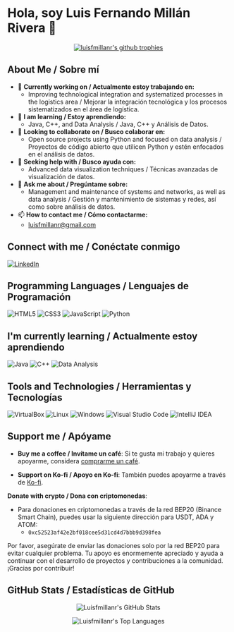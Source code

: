 # Hola, soy Luis Fernando Millán Rivera 👋


<p align="center">
  <a href="https://github.com/ryo-ma/github-profile-trophy">
    <img src="https://github-profile-trophy.vercel.app/?username=luisfmillanr&theme=onedark&no-frame=true" alt="luisfmillanr's github trophies" />
  </a>
</p>

## About Me / Sobre mí

- 🔭 **Currently working on / Actualmente estoy trabajando en:**
  - Improving technological integration and systematized processes in the logistics area / Mejorar la integración tecnológica y los procesos sistematizados en el área de logística.
- 🌱 **I am learning / Estoy aprendiendo:**
  - Java, C++, and Data Analysis / Java, C++ y Análisis de Datos.
- 👯 **Looking to collaborate on / Busco colaborar en:**
  - Open source projects using Python and focused on data analysis / Proyectos de código abierto que utilicen Python y estén enfocados en el análisis de datos.
- 🤔 **Seeking help with / Busco ayuda con:**
  - Advanced data visualization techniques / Técnicas avanzadas de visualización de datos.
- 💬 **Ask me about / Pregúntame sobre:**
  - Management and maintenance of systems and networks, as well as data analysis / Gestión y mantenimiento de sistemas y redes, así como sobre análisis de datos.
- 📫 **How to contact me / Cómo contactarme:**
  - [luisfmillanr@gmail.com](mailto:luisfmillanr@gmail.com)

## Connect with me / Conéctate conmigo
[![LinkedIn](https://img.shields.io/badge/LinkedIn-Luis%20Fernando%20Millán%20Rivera-blue?style=flat&logo=linkedin)](https://www.linkedin.com/in/fernando-dataanaliyst/)

## Programming Languages / Lenguajes de Programación
![HTML5](https://img.shields.io/badge/-HTML5-E34F26?style=flat&logo=HTML5&logoColor=white)
![CSS3](https://img.shields.io/badge/-CSS3-1572B6?style=flat&logo=CSS3&logoColor=white)
![JavaScript](https://img.shields.io/badge/-JavaScript-F7DF1E?style=flat&logo=javascript&logoColor=black)
![Python](https://img.shields.io/badge/-Python-3776AB?style=flat&logo=Python&logoColor=white)

## I'm currently learning / Actualmente estoy aprendiendo
![Java](https://img.shields.io/badge/-Java-007396?style=flat&logo=java&logoColor=white)
![C++](https://img.shields.io/badge/-C++-00599C?style=flat&logo=cplusplus&logoColor=white)
![Data Analysis](https://img.shields.io/badge/-Data%20Analysis-1f425f?style=flat)

## Tools and Technologies / Herramientas y Tecnologías
![VirtualBox](https://img.shields.io/badge/-VirtualBox-183A61?style=flat&logo=VirtualBox&logoColor=white)
![Linux](https://img.shields.io/badge/-Linux-FCC624?style=flat&logo=Linux&logoColor=black)
![Windows](https://img.shields.io/badge/-Windows-0078D6?style=flat&logo=Windows&logoColor=white)
![Visual Studio Code](https://img.shields.io/badge/-Visual%20Studio%20Code-007ACC?style=flat&logo=visual-studio-code&logoColor=white)
![IntelliJ IDEA](https://img.shields.io/badge/-IntelliJ%20IDEA-000000?style=flat&logo=intellij-idea&logoColor=white)

## Support me / Apóyame

- **Buy me a coffee / Invítame un café**: Si te gusta mi trabajo y quieres apoyarme, considera [comprarme un café](https://buymeacoffee.com/luisfmillay
).

- **Support on Ko-fi / Apoyo en Ko-fi**: También puedes apoyarme a través de [Ko-fi](https://ko-fi.com/luisfernandomillanrivera).

**Donate with crypto / Dona con criptomonedas**:
  - Para donaciones en criptomonedas a través de la red BEP20 (Binance Smart Chain), puedes usar la siguiente dirección para USDT, ADA y ATOM:
    - `0xc52523af42e2bf018cee5d31cd4d7bbb9d398fea`
    
Por favor, asegúrate de enviar las donaciones solo por la red BEP20 para evitar cualquier problema. Tu apoyo es enormemente apreciado y ayuda a continuar con el desarrollo de proyectos y contribuciones a la comunidad. ¡Gracias por contribuir!

## GitHub Stats / Estadísticas de GitHub

<!-- GitHub Readme Stats -->
<p align="center">
  <img src="https://github-readme-stats.vercel.app/api?username=Luisfmillanr&show_icons=true&theme=radical" alt="Luisfmillanr's GitHub Stats" />
</p>

<!-- GitHub Readme Top Languages -->
<p align="center">
  <img src="https://github-readme-stats.vercel.app/api/top-langs?username=Luisfmillanr&show_icons=true&layout=compact&theme=radical" alt="Luisfmillanr's Top Languages" />
</p>



